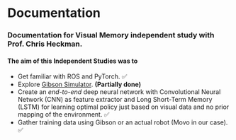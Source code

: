 # Documentation
### Documentation for Visual Memory independent study with Prof. Chris Heckman.
#### The aim of this Independent Studies was to

- Get familiar with ROS and PyTorch. ✅
- Explore [Gibson Simulator](http://gibsonenv.stanford.edu/). **(Partially done)**
- Create an *end-to-end* deep neural network with Convolutional Neural Network (CNN) as feature extractor and Long Short-Term Memory (LSTM) for learning optimal policy just based on visual data and no prior mapping of the environment. ✅
- Gather training data using Gibson or an actual robot (Movo in our case). ✅
